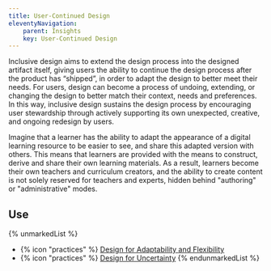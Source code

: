 ```yaml
---
title: User-Continued Design
eleventyNavigation:
    parent: Insights
    key: User-Continued Design
---
```


Inclusive design aims to extend the design process into the designed artifact itself, giving users the ability to
continue the design process after the product has “shipped”, in order to adapt the design to better meet their needs.
For users, design can become a process of undoing, extending, or changing the design to better match their context,
needs and preferences. In this way, inclusive design sustains the design process by encouraging user stewardship through
actively supporting its own unexpected, creative, and ongoing redesign by users.

Imagine that a learner has the ability to adapt the appearance of a digital learning resource to be easier to see, and
share this adapted version with others. This means that learners are provided with the means to construct, derive and
share their own learning materials. As a result, learners become their own teachers and curriculum creators, and the
ability to create content is not solely reserved for teachers and experts, hidden behind "authoring" or "administrative"
modes.

## Use

{% unmarkedList %}
* {% icon "practices" %} [Design for Adaptability and Flexibility](../../practices/design-for-adaptability-and-flexibility/)
* {% icon "practices" %} [Design for Uncertainty](../../practices/design-for-uncertainty/)
{% endunmarkedList %}
